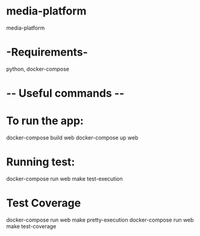 # media-platform
media-platform

# -Requirements-
python, docker-compose

# -- Useful commands --
# To run the app:
docker-compose build web
docker-compose up web

# Running test:
docker-compose run web make test-execution

# Test Coverage
docker-compose run web make pretty-execution
docker-compose run web make test-coverage
